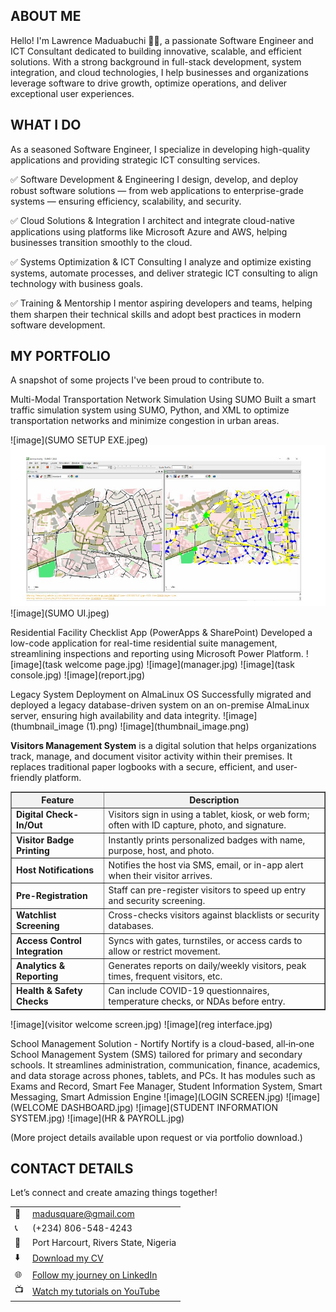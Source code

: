 <!-- Section 1: Introduce Yourself -->

## ABOUT ME
Hello! I'm Lawrence Maduabuchi 👨‍💻, a passionate Software Engineer and ICT Consultant dedicated to building innovative, scalable, and efficient solutions. With a strong background in full-stack development, system integration, and cloud technologies, I help businesses and organizations leverage software to drive growth, optimize operations, and deliver exceptional user experiences.

<!-- Mention your top/relevant skills here - core and soft skills -->
## WHAT I DO
As a seasoned Software Engineer, I specialize in developing high-quality applications and providing strategic ICT consulting services.

✅ Software Development & Engineering
I design, develop, and deploy robust software solutions — from web applications to enterprise-grade systems — ensuring efficiency, scalability, and security.

✅ Cloud Solutions & Integration
I architect and integrate cloud-native applications using platforms like Microsoft Azure and AWS, helping businesses transition smoothly to the cloud.

✅ Systems Optimization & ICT Consulting
I analyze and optimize existing systems, automate processes, and deliver strategic ICT consulting to align technology with business goals.

✅ Training & Mentorship
I mentor aspiring developers and teams, helping them sharpen their technical skills and adopt best practices in modern software development.

<!-- Section 2: List 3-4 key projects -->
## MY PORTFOLIO
A snapshot of some projects I've been proud to contribute to.

Multi-Modal Transportation Network Simulation Using SUMO
Built a smart traffic simulation system using SUMO, Python, and XML to optimize transportation networks and minimize congestion in urban areas.

![image](SUMO SETUP EXE.jpeg)
![image](GEOLOCATION.jpeg)
![image](SUMO UI.jpeg)
<p>
  
</p>
Residential Facility Checklist App (PowerApps & SharePoint)
Developed a low-code application for real-time residential suite management, streamlining inspections and reporting using Microsoft Power Platform.
![image](task welcome page.jpg)
![image](manager.jpg)
![image](task console.jpg)
![image](report.jpg)
<p>
  
</p>
Legacy System Deployment on AlmaLinux OS
Successfully migrated and deployed a legacy database-driven system on an on-premise AlmaLinux server, ensuring high availability and data integrity.
![image](thumbnail_image (1).png)
![image](thumbnail_image.png)

<b>Visitors Management System</b> is a digital solution that helps organizations track, manage, and document visitor activity within their premises. It replaces traditional paper logbooks with a secure, efficient, and user-friendly platform.
<table border="1" cellpadding="10" cellspacing="0" style="border-collapse: collapse; width: 100%;">
  <thead style="background-color: #f2f2f2;">
    <tr>
      <th>Feature</th>
      <th>Description</th>
    </tr>
  </thead>
  <tbody>
    <tr>
      <td><strong>Digital Check-In/Out</strong></td>
      <td>Visitors sign in using a tablet, kiosk, or web form; often with ID capture, photo, and signature.</td>
    </tr>
    <tr>
      <td><strong>Visitor Badge Printing</strong></td>
      <td>Instantly prints personalized badges with name, purpose, host, and photo.</td>
    </tr>
    <tr>
      <td><strong>Host Notifications</strong></td>
      <td>Notifies the host via SMS, email, or in-app alert when their visitor arrives.</td>
    </tr>
    <tr>
      <td><strong>Pre-Registration</strong></td>
      <td>Staff can pre-register visitors to speed up entry and security screening.</td>
    </tr>
    <tr>
      <td><strong>Watchlist Screening</strong></td>
      <td>Cross-checks visitors against blacklists or security databases.</td>
    </tr>
    <tr>
      <td><strong>Access Control Integration</strong></td>
      <td>Syncs with gates, turnstiles, or access cards to allow or restrict movement.</td>
    </tr>
    <tr>
      <td><strong>Analytics & Reporting</strong></td>
      <td>Generates reports on daily/weekly visitors, peak times, frequent visitors, etc.</td>
    </tr>
    <tr>
      <td><strong>Health & Safety Checks</strong></td>
      <td>Can include COVID-19 questionnaires, temperature checks, or NDAs before entry.</td>
    </tr>
  </tbody>
</table>
![image](visitor welcome screen.jpg)
![image](reg interface.jpg)

School Management Solution - Nortify
Nortify is a cloud-based, all‑in‑one School Management System (SMS) tailored for primary and secondary schools. It streamlines administration, communication, finance, academics, and data storage across phones, tablets, and PCs. It has modules such as Exams and Record, Smart Fee Manager, Student Information System, Smart Messaging, Smart Admission Engine
![image](LOGIN SCREEN.jpg)
![image](WELCOME DASHBOARD.jpg)
![image](STUDENT INFORMATION SYSTEM.jpg)
![image](HR & PAYROLL.jpg)


(More project details available upon request or via portfolio download.)

<!-- Contact Section -->
## CONTACT DETAILS
Let’s connect and create amazing things together!

<table> <tbody> <tr> <td>📧</td> <td><a href="mailto:madusquare@gmail.com">madusquare@gmail.com</a></td> </tr> <tr> <td>📞</td> <td>(+234) 806-548-4243</td> </tr> <tr> <td>📍</td> <td>Port Harcourt, Rivers State, Nigeria</td> </tr> <tr> <td>⬇️</td> <td><a href="LAWRENCE N MADUABUCHI.pdf">Download my CV</a></td> </tr> <tr> <td>🌐</td> <td><a href="https://www.linkedin.com/in/lawrence-maduabuchi/">Follow my journey on LinkedIn</a></td> </tr> <tr> <td>📺</td> <td><a href="https://www.youtube.com/">Watch my tutorials on YouTube</a></td> </tr> </tbody> </table>
